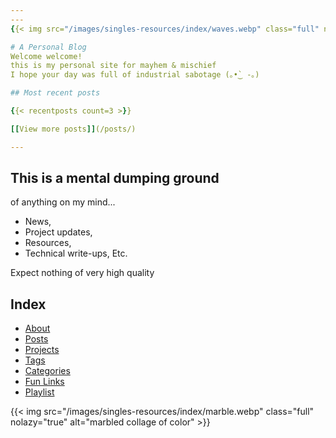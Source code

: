 ```yaml
---
---
{{< img src="/images/singles-resources/index/waves.webp" class="full" nolazy="true" alt="black and white waves" >}}

# A Personal Blog
Welcome welcome!  
this is my personal site for mayhem & mischief  
I hope your day was full of industrial sabotage (｡•̀‿ -｡)

## Most recent posts

{{< recentposts count=3 >}}

[[View more posts]](/posts/)

---
```


## This is a mental dumping ground
of anything on my mind...

- News,
- Project updates,
- Resources,
- Technical write-ups, Etc.

Expect nothing of very high quality

## Index
- [About](/about/)
- [Posts](/posts/)
- [Projects](/projects/)
- [Tags](/tags/)
- [Categories](/category/)
- [Fun Links](/fun-links/)
- [Playlist](/playlist/)

{{< img src="/images/singles-resources/index/marble.webp" class="full" nolazy="true" alt="marbled collage of color" >}}
